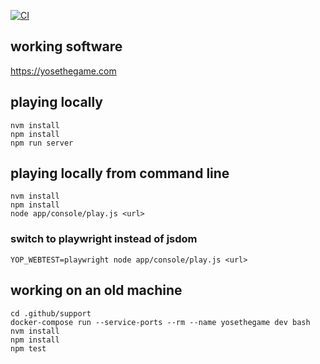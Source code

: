 [![CI](https://github.com/ericminio/yosethegame/actions/workflows/ci.yml/badge.svg)](https://github.com/ericminio/yosethegame/actions/workflows/ci.yml)

## working software

https://yosethegame.com

## playing locally

```
nvm install
npm install
npm run server
```

## playing locally from command line

```
nvm install
npm install
node app/console/play.js <url>
```

### switch to playwright instead of jsdom

```
YOP_WEBTEST=playwright node app/console/play.js <url>
```

## working on an old machine

```
cd .github/support
docker-compose run --service-ports --rm --name yosethegame dev bash
nvm install
npm install
npm test
```
